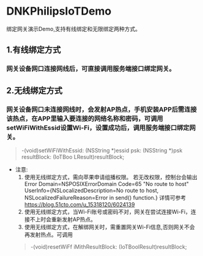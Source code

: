 # DNKPhilipsIoTDemo

绑定网关演示Demo,支持有线绑定和无限绑定两种方式。

## 1.有线绑定方式
  ### 网关设备网口连接网线后，可直接调用服务端接口绑定网关。

## 2.无线绑定方式 
### 网关设备网口未连接网线时，会发射AP热点，手机安装APP后需连接该热点，在APP里输入要连接的网络名称和密码，可调用setWiFiWithEssid设置Wi-Fi，设置成功后，调用服务端接口绑定网关。
  > -(void)setWiFiWithEssid: (NSString *)essid psk: (NSString *)psk resultBlock: (IoTBoo LResult)resultBlock;
  
* 注意:
    1. 使用无线绑定方式，需向苹果申请组播权限。 若无改权限，控制台会输出
    Error Domain=NSPOSIXErrorDomain Code=65 "No route to host" UserInfo={NSLocalizedDescription=No route to host, NSLocalizedFailureReason=Error in send() function.} 
    详情可参考 https://blog.51cto.com/u_15318120/6024139
    2. 使用无线绑定方式，当Wi-Fi账号或密码不对，网关在尝试连接Wi-Fi，连接不上时会重新发射AP热点。
    3. 使用无线绑定方式，在解绑网关时，需重置网关Wi-Fi信息,否则网关不会再发射热点。可调用 
  > -(void)resetWiFf iMithResultBlock: (IoTBoolResult)resultBlock;
